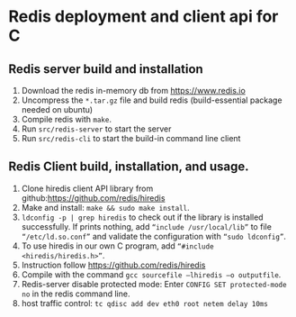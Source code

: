 # Redis deployment and client api for C

## Redis server build and installation
1. Download the redis in-memory db from https://www.redis.io
2. Uncompress the `*.tar.gz` file and build redis (build-essential package needed on ubuntu) 
  1. Compile redis with `make`. 
3. Run `src/redis-server` to start the server 
4. Run `src/redis-cli` to start the build-in command line client 
## Redis Client build, installation, and usage.
1. Clone hiredis client API library from github:https://github.com/redis/hiredis 
2. Make and install: `make && sudo make install`. 
3. `ldconfig -p | grep hiredis` to check out if the library is installed successfully. 
If prints nothing, add `“include /usr/local/lib”` to file `“/etc/ld.so.conf”` and validate the configuration with `“sudo ldconfig”`. 
4. To use hiredis in our own C program, add `“#include <hiredis/hiredis.h>”`. 
5. Instruction follow https://github.com/redis/hiredis 
6. Compile with the command `gcc sourcefile –lhiredis –o outputfile`. 
7. Redis-server disable protected mode: Enter `CONFIG SET protected-mode no` in the redis command line. 
8. host traffic control: `tc qdisc add dev eth0 root netem delay 10ms`
